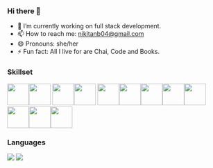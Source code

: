 ### Hi there 👋

<!--
**nikkittaa/nikkittaa** is a ✨ _special_ ✨ repository because its `README.md` (this file) appears on your GitHub profile.

Here are some ideas to get you started:

- 🔭 I’m currently working on ...
- 🌱 I’m currently learning ...
- 👯 I’m looking to collaborate on ...
- 🤔 I’m looking for help with ...
- 💬 Ask me about ...
- 📫 How to reach me: ...
- 😄 Pronouns: ...
- ⚡ Fun fact: ...
-->
- 🔭 I’m currently working on full stack development.
- 📫 How to reach me: nikitanb04@gmail.com
- 😄 Pronouns: she/her
- ⚡ Fun fact: All I live for are Chai, Code and Books.

### Skillset
 <img height = 50 src="https://cdn.jsdelivr.net/gh/devicons/devicon/icons/java/java-original.svg" /><img height = 50 src="https://cdn.jsdelivr.net/gh/devicons/devicon/icons/python/python-original.svg" />
<img height = 50 src="https://cdn.jsdelivr.net/gh/devicons/devicon/icons/c/c-original.svg" /><img height = 50 src="https://cdn.jsdelivr.net/gh/devicons/devicon/icons/mysql/mysql-original-wordmark.svg" />
<img height = 50 src="https://cdn.jsdelivr.net/gh/devicons/devicon/icons/html5/html5-original.svg" /><img height = 50 src="https://cdn.jsdelivr.net/gh/devicons/devicon/icons/css3/css3-original.svg" /><img height = 50 src="https://cdn.jsdelivr.net/gh/devicons/devicon/icons/bootstrap/bootstrap-original.svg" /><img height = 50 src="https://cdn.jsdelivr.net/gh/devicons/devicon/icons/javascript/javascript-original.svg" /><img height = 50 src="https://cdn.jsdelivr.net/gh/devicons/devicon/icons/jquery/jquery-original.svg" /><img height = 50 src="https://cdn.jsdelivr.net/gh/devicons/devicon/icons/nodejs/nodejs-original-wordmark.svg" /><img height = 50 src="https://cdn.jsdelivr.net/gh/devicons/devicon/icons/express/express-original-wordmark.svg" /><img height = 50 src="https://cdn.jsdelivr.net/gh/devicons/devicon/icons/git/git-original.svg" />
          
### Languages
 <img src="https://github-readme-stats.vercel.app/api/top-langs?username=nikkittaa&layout=compact"/>

  <img src="https://github-readme-streak-stats.herokuapp.com/?user=nikkittaa"/>
